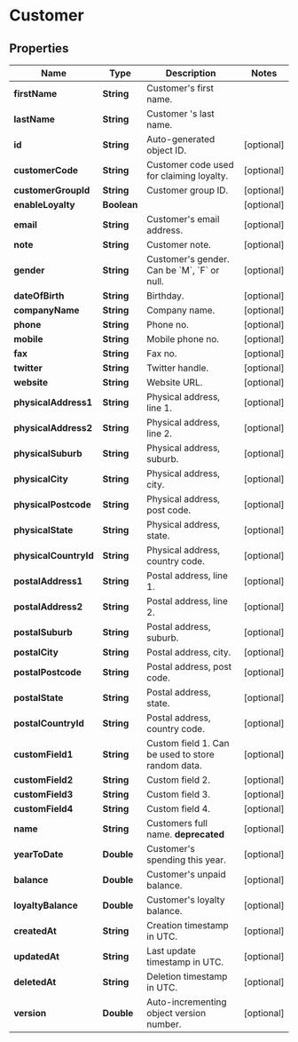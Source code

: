 
# Customer

## Properties
Name | Type | Description | Notes
------------ | ------------- | ------------- | -------------
**firstName** | **String** | Customer&#39;s first name. | 
**lastName** | **String** | Customer &#39;s last name. | 
**id** | **String** | Auto-generated object ID. |  [optional]
**customerCode** | **String** | Customer code used for claiming loyalty. |  [optional]
**customerGroupId** | **String** | Customer group ID. |  [optional]
**enableLoyalty** | **Boolean** |  |  [optional]
**email** | **String** | Customer&#39;s email address. |  [optional]
**note** | **String** | Customer note. |  [optional]
**gender** | **String** | Customer&#39;s gender. Can be &#x60;M&#x60;, &#x60;F&#x60; or null. |  [optional]
**dateOfBirth** | **String** | Birthday. |  [optional]
**companyName** | **String** | Company name. |  [optional]
**phone** | **String** | Phone no. |  [optional]
**mobile** | **String** | Mobile phone no. |  [optional]
**fax** | **String** | Fax no. |  [optional]
**twitter** | **String** | Twitter handle. |  [optional]
**website** | **String** | Website URL. |  [optional]
**physicalAddress1** | **String** | Physical address, line 1. |  [optional]
**physicalAddress2** | **String** | Physical address, line 2. |  [optional]
**physicalSuburb** | **String** | Physical address, suburb. |  [optional]
**physicalCity** | **String** | Physical address, city. |  [optional]
**physicalPostcode** | **String** | Physical address, post code. |  [optional]
**physicalState** | **String** | Physical address, state. |  [optional]
**physicalCountryId** | **String** | Physical address, country code. |  [optional]
**postalAddress1** | **String** | Postal address, line 1. |  [optional]
**postalAddress2** | **String** | Postal address, line 2. |  [optional]
**postalSuburb** | **String** | Postal address, suburb. |  [optional]
**postalCity** | **String** | Postal address, city. |  [optional]
**postalPostcode** | **String** | Postal address, post code. |  [optional]
**postalState** | **String** | Postal address, state. |  [optional]
**postalCountryId** | **String** | Postal address, country code. |  [optional]
**customField1** | **String** | Custom field 1. Can be used to store random data. |  [optional]
**customField2** | **String** | Custom field 2. |  [optional]
**customField3** | **String** | Custom field 3. |  [optional]
**customField4** | **String** | Custom field 4. |  [optional]
**name** | **String** | Customers full name. **deprecated** |  [optional]
**yearToDate** | **Double** | Customer&#39;s spending this year. |  [optional]
**balance** | **Double** | Customer&#39;s unpaid balance. |  [optional]
**loyaltyBalance** | **Double** | Customer&#39;s loyalty balance. |  [optional]
**createdAt** | **String** | Creation timestamp in UTC. |  [optional]
**updatedAt** | **String** | Last update timestamp in UTC. |  [optional]
**deletedAt** | **String** | Deletion timestamp in UTC. |  [optional]
**version** | **Double** | Auto-incrementing object version number. |  [optional]



